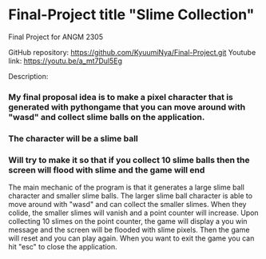 # Final-Project title "Slime Collection"
Final Project for ANGM 2305

GitHub repository: https://github.com/KyuumiNya/Final-Project.git
Youtube link: https://youtu.be/a_mt7Dul5Eg

Description:
### My final proposal idea is to make a pixel character that is generated with pythongame that you can move around with "wasd" and collect slime balls on the application.
### The character will be a slime ball
### Will try to make it so that if you collect 10 slime balls then the screen will flood with slime and the game will end

The main mechanic of the program is that it generates a large slime ball character and smaller slime balls. The larger slime ball character is able to move around with "wasd" and can collect the smaller slimes. When they colide, the smaller slimes will vanish and a point counter will increase. Upon collecting 10 slimes on the point counter, the game will display a you win message and the screen will be flooded with slime pixels. Then the game will reset and you can play again. When you want to exit the game you can hit "esc" to close the application. 
